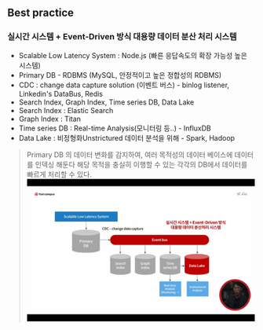 ## Best practice
### 실시간 시스템 + Event-Driven 방식 대용량 데이터 분산 처리 시스템
- Scalable Low Latency System : Node.js (빠른 응답속도의 확장 가능성 높은 시스템)
- Primary DB - RDBMS (MySQL, 안정적이고 높은 정합성의 RDBMS)
- CDC : change data capture solution (이벤트 버스) - binlog listener, Linkedin's DataBus, Redis
- Search Index, Graph Index, Time series DB, Data Lake
- Search Index : Elastic Search
- Graph Index : Titan  
- Time series DB : Real-time Analysis(모니터링 등..) - InfluxDB
- Data Lake : 비정형화Unstrictured 데이터 분석을 위해 - Spark, Hadoop

> Primary DB 의 데이터 변화를 감지하여, 여러 목적성의 데이터 베이스에 데이터를 인덱싱 해둔다
> 해당 목적을 충실히 이행할 수 있는 각각의 DB에서 데이터를 빠르게 처리할 수 있다.
![Infra img](./img/infra.jpg)


